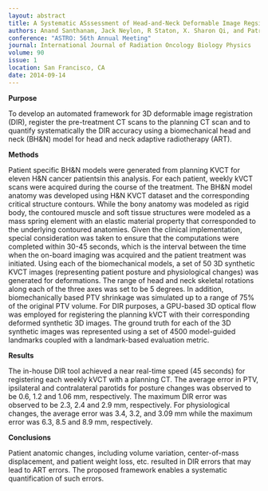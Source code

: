 ```yaml
---
layout: abstract
title: A Systematic ASssessment of Head-and-Neck Deformable Image Regsitration Using High Resolution Biomechanical Models
authors: Anand Santhanam, Jack Neylon, R Staton, X. Sharon Qi, and Patrick Kupelian
conference: "ASTRO: 56th Annual Meeting"
journal: International Journal of Radiation Oncology Biology Physics
volume: 90
issue: 1
location: San Francisco, CA
date: 2014-09-14
---
```

**Purpose**

To develop an automated framework for 3D deformable image registration (DIR), register the pre-treatment CT scans to the planning CT scan and to quantify systematically the DIR accuracy using a biomechanical head and neck (BH&N) model for head and neck adaptive radiotherapy (ART).  

**Methods**

Patient specific BH&N models were generated from planning KVCT for eleven H&N cancer patientsin this analysis. For each patient, weekly kVCT scans were acquired during the course of the treatment. The BH&N model anatomy was developed using H&N KVCT dataset and the corresponding critical structure contours. While the bony anatomy was modeled as rigid body, the contoured muscle and soft tissue structures were modeled as a mass spring element with an elastic material property that corresponded to the underlying contoured anatomies. Given the clinical implementation, special consideration was taken to ensure that the computations were completed within 30-45 seconds, which is the interval between the time when the on-board imaging was acquired and the patient treatment was initiated. Using each of the biomechanical models, a set of 50 3D synthetic KVCT images (representing patient posture and physiological changes) was generated for deformations. The range of head and neck skeletal rotations along each of the three axes was set to be 5 degrees. In addition, biomechanically based PTV shrinkage was simulated up to a range of 75% of the original PTV volume. 
For DIR purposes, a GPU-based 3D optical flow was employed for registering the planning kVCT with their corresponding deformed synthetic 3D images. The ground truth for each of the 3D synthetic images was represented using a set of 4500 model-guided landmarks coupled with a landmark-based evaluation metric. 

**Results**

The in-house DIR tool achieved a near real-time speed (45 seconds) for registering each weekly kVCT with a planning CT. The average error in PTV, ipsilateral and contralateral parotids for posture changes was observed to be 0.6, 1.2 and 1.06 mm, respectively. The maximum DIR error was observed to be 2.3, 2.4 and 2.9 mm, respectively. For physiological changes, the average error was 3.4, 3.2, and 3.09 mm while the maximum error was 6.3, 8.5 and 8.9 mm, respectively.

**Conclusions**

Patient anatomic changes, including volume variation, center-of-mass displacement, and patient weight loss, etc. resulted in DIR errors that may lead to ART errors.  The proposed framework enables a systematic quantification of such errors.
